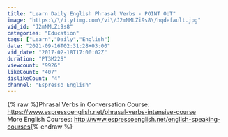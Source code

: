 ```yaml
---
title: "Learn Daily English Phrasal Verbs - POINT OUT"
image: "https:\/\/i.ytimg.com\/vi\/J2mNMLZi9s8\/hqdefault.jpg"
vid_id: "J2mNMLZi9s8"
categories: "Education"
tags: ["Learn","Daily","English"]
date: "2021-09-16T02:31:28+03:00"
vid_date: "2017-02-18T17:00:02Z"
duration: "PT3M22S"
viewcount: "9926"
likeCount: "407"
dislikeCount: "4"
channel: "Espresso English"
---
```

{% raw %}Phrasal Verbs in Conversation Course: <a rel="nofollow" target="blank" href="https://www.espressoenglish.net/phrasal-verbs-intensive-course">https://www.espressoenglish.net/phrasal-verbs-intensive-course</a><br />More English Courses: <a rel="nofollow" target="blank" href="http://www.espressoenglish.net/english-speaking-courses">http://www.espressoenglish.net/english-speaking-courses</a>{% endraw %}
